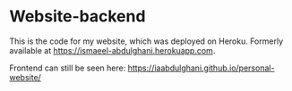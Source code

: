 # Website-backend
This is the code for my website, which was deployed on Heroku. Formerly available at https://ismaeel-abdulghani.herokuapp.com.

Frontend can still be seen here: https://iaabdulghani.github.io/personal-website/
